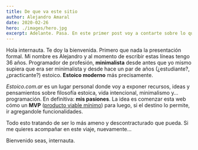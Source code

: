 ```yaml
---
title: De que va este sitio
author: Alejandro Amaral
date: 2020-02-26
hero: ./images/hero.jpg
excerpt: Adelante. Pasa. En este primer post voy a contarte sobre lo que voy a tratar en este blog.
---
```


Hola internauta. Te doy la bienvenida. Primero que nada la presentación formal. Mi nombre es Alejandro y al momento de escribir estas líneas tengo 36 años. Programador de profesión, **minimalista** desde antes que yo mismo supiera que era ser minimalista y desde hace un par de años (¿estudiante?, ¿practicante?) estoico. **Estoico moderno** más precisamente.

_Estoico.com.ar_ es un lugar personal donde voy a exponer recursos, ideas y pensamientos sobre filosofía estoica, vida intencional, minimalismo y... programación. En definitiva: **mis pasiones**. La idea es comenzar esta web cómo un **MVP** ([producto viable mínimo](https://es.wikipedia.org/wiki/Producto_viable_m%C3%ADnimo)) para luego, si el destino lo permite, ir agregandole funcionalidades.

Todo esto tratando de ser lo más ameno y descontracturado que pueda. Si me quieres acompañar en este viaje, nuevamente...


Bienvenido seas, internauta.
